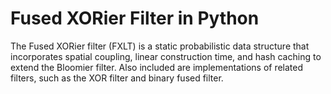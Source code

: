 # Fused XORier Filter in Python

The Fused XORier filter (FXLT) is a static probabilistic data structure that incorporates spatial coupling, linear construction time, and hash caching to extend the Bloomier filter. Also included are implementations of related filters, such as the XOR filter and binary fused filter.
